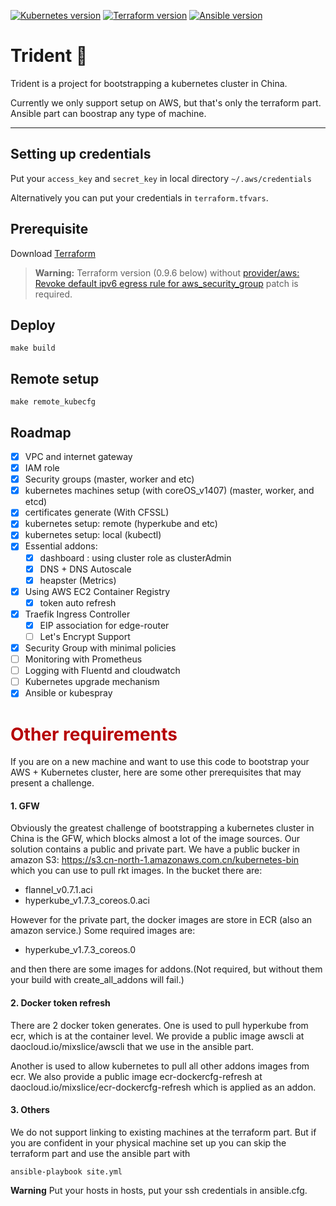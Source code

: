 [![Kubernetes version](https://img.shields.io/badge/kubernetes-1.7.3-brightgreen.svg)](https://github.com/mixslice/trident)
[![Terraform version](https://img.shields.io/badge/terraform-0.9.6-brightgreen.svg)](https://github.com/mixslice/trident)
[![Ansible version](https://img.shields.io/badge/ansible-2.3.2.0-brightgreen.svg)](https://github.com/mixslice/trident)

# Trident 🔱

Trident is a project for bootstrapping a kubernetes cluster in China.

Currently we only support setup on AWS, but that's only the terraform part. Ansible part can boostrap any type of machine.

---

## Setting up credentials
Put your `access_key` and `secret_key` in local directory `~/.aws/credentials`

Alternatively you can put your credentials in `terraform.tfvars`.

## Prerequisite

Download [Terraform](https://www.terraform.io/)

> **Warning:** Terraform version (0.9.6 below) without [provider/aws: Revoke default ipv6 egress rule for aws_security_group](https://github.com/hashicorp/terraform/pull/15075) patch is required.

## Deploy
```
make build
```
## Remote setup
```
make remote_kubecfg
```

## Roadmap
- [x] VPC and internet gateway
- [x] IAM role
- [x] Security groups (master, worker and etc)
- [x] kubernetes machines setup (with coreOS_v1407) (master, worker, and etcd)
- [x] certificates generate (With CFSSL)
- [x] kubernetes setup: remote (hyperkube and etc)
- [x] kubernetes setup: local (kubectl)
- [x] Essential addons:
  - [x] dashboard : using cluster role as clusterAdmin
  - [x] DNS + DNS Autoscale
  - [x] heapster (Metrics)
- [x] Using AWS EC2 Container Registry
  - [x] token auto refresh
- [x] Traefik Ingress Controller
  - [x] EIP association for edge-router
  - [ ] Let's Encrypt Support
- [x] Security Group with minimal policies
- [ ] Monitoring with Prometheus
- [ ] Logging with Fluentd and cloudwatch
- [ ] Kubernetes upgrade mechanism
- [x] Ansible or kubespray

# <span style="color:#b60205"> Other requirements </span>
If you are on a new machine and want to use this code to bootstrap your AWS + Kubernetes cluster, here are some other prerequisites that may present a challenge.

#### 1. GFW
Obviously the greatest challenge of bootstrapping a kubernetes cluster in China is the GFW, which blocks almost a lot of the image sources. Our solution contains a public and private part. We have a public bucker in amazon S3: https://s3.cn-north-1.amazonaws.com.cn/kubernetes-bin which you can use to pull rkt images. In the bucket there are:
- flannel_v0.7.1.aci
- hyperkube_v1.7.3_coreos.0.aci

However for the private part, the docker images are store in ECR (also an amazon service.) Some required images are:
- hyperkube_v1.7.3_coreos.0

and then there are some images for addons.(Not required, but without them your build with create_all_addons will fail.)

#### 2. Docker token refresh
There are 2 docker token generates.
One is used to pull hyperkube from ecr, which is at the container level. We provide a public image awscli at daocloud.io/mixslice/awscli that we use in the ansible part.

Another is used to allow kubernetes to pull all other addons images from ecr. We also provide a public image ecr-dockercfg-refresh at daocloud.io/mixslice/ecr-dockercfg-refresh which is applied as an addon.

#### 3. Others
We do not support linking to existing machines at the terraform part. But if you are confident in your physical machine set up you can skip the terraform part and use the ansible part with
```
ansible-playbook site.yml
```
**Warning**
Put your hosts in hosts, put your ssh credentials in ansible.cfg.
